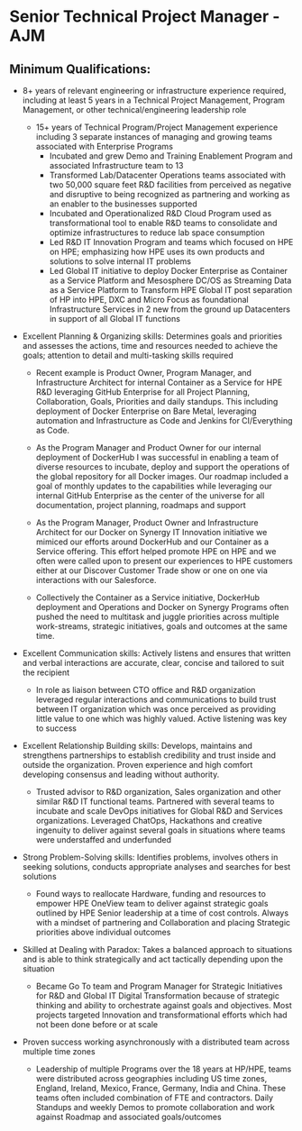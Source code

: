 # Senior Technical Project Manager - AJM

## Minimum Qualifications:
- 8+ years of relevant engineering or infrastructure experience required, including at least 5 years in a Technical Project Management, Program Management, or other technical/engineering leadership role

  * 15+ years of Technical Program/Project Management experience including 3 separate instances of managing and growing teams associated with Enterprise Programs
    - Incubated and grew Demo and Training Enablement Program and associated Infrastructure team to 13
    - Transformed Lab/Datacenter Operations teams associated with two 50,000 square feet R&D facilities from perceived as negative and disruptive to being recognized as partnering and working as an enabler to the businesses supported
    - Incubated and Operationalized R&D Cloud Program used as transformational tool to enable R&D teams to consolidate and optimize infrastructures to reduce lab space consumption
    - Led R&D IT Innovation Program and teams which focused on HPE on HPE; emphasizing how HPE uses its own products and solutions to solve internal IT problems
    - Led Global IT initiative to deploy Docker Enterprise as Container as a Service Platform and Mesosphere DC/OS as Streaming Data as a Service Platform to Transform HPE Global IT post separation of HP into HPE, DXC and Micro Focus as foundational Infrastructure Services in 2 new from the ground up Datacenters in support of all Global IT functions


- Excellent Planning & Organizing skills: Determines goals and priorities and assesses the actions, time and resources needed to achieve the goals; attention to detail and multi-tasking skills required

  * Recent example is Product Owner, Program Manager, and Infrastructure Architect for internal Container as a Service for HPE R&D leveraging GitHub Enterprise for all Project Planning, Collaboration, Goals, Priorities and daily standups.  This including deployment of Docker Enterprise on Bare Metal, leveraging automation and Infrastructure as Code and Jenkins for CI/Everything as Code.

  * As the Program Manager and Product Owner for our internal deployment of DockerHub I was successful in enabling a team of diverse resources to incubate, deploy and support the operations of the global repository for all Docker images.  Our roadmap included a goal of monthly updates to the capabilities while leveraging our internal GitHub Enterprise as the center of the universe for all documentation, project planning, roadmaps and support

  * As the Program Manager, Product Owner and Infrastructure Architect for our Docker on Synergy IT Innovation initiative we mimiced our efforts around DockerHub and our Container as a Service offering.  This effort helped promote HPE on HPE and we often were called upon to present our experiences to HPE customers either at our Discover Customer Trade show or one on one via interactions with our Salesforce.

  * Collectively the Container as a Service initiative, DockerHub deployment and Operations and Docker on Synergy Programs often pushed the need to multitask and juggle priorities across multiple work-streams, strategic initiatives, goals and outcomes at the same time.


- Excellent Communication skills: Actively listens and ensures that written and verbal interactions are accurate, clear, concise and tailored to suit the recipient

  * In role as liaison between CTO office and R&D organization leveraged regular interactions and communications to build trust between IT organization which was once perceived as providing little value to one which was highly valued.  Active listening was key to success


- Excellent Relationship Building skills: Develops, maintains and strengthens partnerships to establish credibility and trust inside and outside the organization. Proven experience and high comfort developing consensus and leading without authority.

  * Trusted advisor to R&D organization, Sales organization and other similar R&D IT functional teams.  Partnered with several teams to incubate and scale DevOps initiatives for Global R&D and Services organizations.  Leveraged ChatOps, Hackathons and creative ingenuity to deliver against several goals in situations where teams were understaffed and underfunded


- Strong Problem-Solving skills: Identifies problems, involves others in seeking solutions, conducts appropriate analyses and searches for best solutions

  * Found ways to reallocate Hardware, funding and resources to empower HPE OneView team to deliver against strategic goals outlined by HPE Senior leadership at a time of cost controls.  Always with a mindset of partnering and Collaboration and placing Strategic priorities above individual outcomes


- Skilled at Dealing with Paradox: Takes a balanced approach to situations and is able to think strategically and act tactically depending upon the situation

  * Became Go To team and Program Manager for Strategic Initiatives for R&D and Global IT Digital Transformation because of strategic thinking and ability to orchestrate against goals and objectives.  Most projects targeted Innovation and transformational efforts which had not been done before or at scale


- Proven success working asynchronously with a distributed team across multiple time zones

  * Leadership of multiple Programs over the 18 years at HP/HPE, teams were distributed across geographies including US time zones, England, Ireland, Mexico, France, Germany, India and China. These teams often included combination of FTE and contractors.  Daily Standups and weekly Demos to promote collaboration and work against Roadmap and associated goals/outcomes

